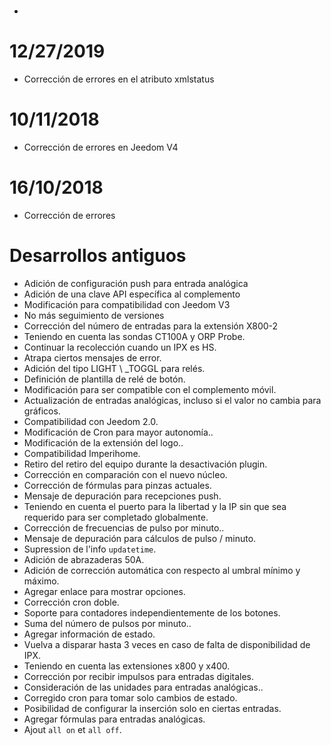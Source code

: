 # 

- 

# 12/27/2019

- Corrección de errores en el atributo xmlstatus

# 10/11/2018

- Corrección de errores en Jeedom V4

# 16/10/2018

- Corrección de errores

# Desarrollos antiguos

-   Adición de configuración push para entrada analógica
-   Adición de una clave API específica al complemento
-   Modificación para compatibilidad con Jeedom V3
-   No más seguimiento de versiones
-   Corrección del número de entradas para la extensión X800-2
-   Teniendo en cuenta las sondas CT100A y ORP Probe.
-   Continuar la recolección cuando un IPX es HS.
-   Atrapa ciertos mensajes de error.
-   Adición del tipo LIGHT \ _TOGGL para relés.
-   Definición de plantilla de relé de botón.
-   Modificación para ser compatible con el complemento móvil.
-   Actualización de entradas analógicas, incluso si el valor no cambia
    para gráficos.
-   Compatibilidad con Jeedom 2.0.
-   Modificación de Cron para mayor autonomía..
-   Modificación de la extensión del logo..
-   Compatibilidad Imperihome.
-   Retiro del retiro del equipo durante la desactivación
    plugin.
-   Corrección en comparación con el nuevo núcleo.
-   Corrección de fórmulas para pinzas actuales.
-   Mensaje de depuración para recepciones push.
-   Teniendo en cuenta el puerto para la libertad y la IP sin que sea
    requerido para ser completado globalmente.
-   Corrección de frecuencias de pulso por minuto..
-   Mensaje de depuración para cálculos de pulso / minuto.
-   Supression de l'info `updatetime`.
-   Adición de abrazaderas 50A.
-   Adición de corrección automática con respecto al umbral mínimo y máximo.
-   Agregar enlace para mostrar opciones.
-   Corrección cron doble.
-   Soporte para contadores independientemente de los botones.
-   Suma del número de pulsos por minuto..
-   Agregar información de estado.
-   Vuelva a disparar hasta 3 veces en caso de falta de disponibilidad de IPX.
-   Teniendo en cuenta las extensiones x800 y x400.
-   Corrección por recibir impulsos para entradas digitales.
-   Consideración de las unidades para entradas analógicas..
-   Corregido cron para tomar solo cambios de estado.
-   Posibilidad de configurar la inserción solo en ciertas entradas.
-   Agregar fórmulas para entradas analógicas.
-   Ajout `all on` et `all off`.
